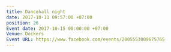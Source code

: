 ```yaml
---
title: Dancehall night
date: 2017-10-11 09:57:00 +07:00
position: 26
Event date: 2017-10-15 00:00:00 +07:00
Venue: Dockers
Event URL: https://www.facebook.com/events/2005553009675765
---
```


